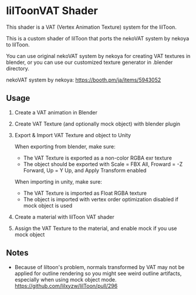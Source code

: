 # lilToonVAT Shader

This shader is a VAT (Vertex Animation Texture) system for the lilToon.

This is a custom shader of lilToon that ports the nekoVAT system by nekoya to lilToon.

You can use original nekoVAT system by nekoya for creating VAT textures in blender, or you can use our customized texture generator in .blender directory.

nekoVAT system by nekoya: https://booth.pm/ja/items/5943052

## Usage

1. Create a VAT animation in Blender
2. Create VAT Texture (and optionally mock object) with blender plugin
4. Export & Import VAT Texture and object to Unity

   When exporting from blender, make sure:
     - The VAT Texture is exported as a non-color RGBA exr texture
     - The object should be exported with
       Scale = FBX All, Froward = -Z Forward, Up = Y Up, and Apply Transform enabled

   When importing in unity, make sure:
     - The VAT Texture is imported as Float RGBA texture
     - The object is imported with vertex order optimization disabled if mock object is used
6. Create a material with lilToon VAT shader
7. Assign the VAT Texture to the material, and enable mock if you use mock object

## Notes
- Because of liltoon's problem, normals transformed by VAT may not be applied for outline rendering so
  you might see weird outline artifacts, especially when using mock object mode.
  https://github.com/lilxyzw/lilToon/pull/296
